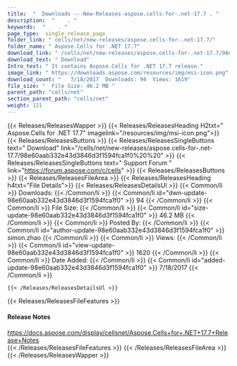```yaml
---
title:  "  Downloads ---New-Releases-aspose.cells-for-.net-17.7 . " 
description:  "    . " 
keywords:  "    . " 
page_type:  single_release_page
folder_link: " cells/net/new-releases/aspose.cells-for-.net-17.7/"
folder_name: " Aspose.Cells for .NET 17.7"
download_link: " /cells/net/new-releases/aspose.cells-for-.net-17.7/98e60aab332e43d3846d3f1594fca1f0"
download_text: " Download"
Intro_text: " It contains Aspose.Cells for .NET 17.7 release."
image_link: " https://downloads.aspose.com/resources/img/msi-icon.png"
download_count: "   7/18/2017  Downloads: 94  Views: 1619"
file_size: "  File Size: 46.2 MB "
parent_path: "cells/net"
section_parent_path: "cells/net"
weight: 121 
---
```


{{< Releases/ReleasesWapper >}}
  {{< Releases/ReleasesHeading H2txt=" Aspose.Cells for .NET 17.7" imagelink="/resources/img/msi-icon.png">}}
  {{< Releases/ReleasesButtons >}}
    {{< Releases/ReleasesSingleButtons text=" Download" link="/cells/net/new-releases/aspose.cells-for-.net-17.7/98e60aab332e43d3846d3f1594fca1f0%20%20" >}}
    {{< Releases/ReleasesSingleButtons text=" Support Forum " link="https://forum.aspose.com/c/cells" >}}
  {{< Releases/ReleasesButtons >}}
  {{< Releases/ReleasesFileArea >}}
    {{< Releases/ReleasesHeading h4txt="File Details">}}
    {{< Releases/ReleasesDetailsUl >}}
            {{< Common/li  >}} Downloads: {{< /Common/li >}} 
      {{< Common/li id="dwn-update-98e60aab332e43d3846d3f1594fca1f0" >}} 94 {{< /Common/li >}} 
      {{< Common/li  >}} File Size: {{< /Common/li >}} 
      {{< Common/li id="size-update-98e60aab332e43d3846d3f1594fca1f0" >}} 46.2 MB {{< /Common/li >}} 
      {{< Common/li  >}} Posted By: {{< /Common/li >}} 
      {{< Common/li id="author-update-98e60aab332e43d3846d3f1594fca1f0" >}} simon.zhao {{< /Common/li >}} 
      {{< Common/li  >}} Views: {{< /Common/li >}} 
      {{< Common/li id="view-update-98e60aab332e43d3846d3f1594fca1f0" >}} 1620 {{< /Common/li >}} 
      {{< Common/li  >}} Date Added: {{< /Common/li >}} 
      {{< Common/li id="added-update-98e60aab332e43d3846d3f1594fca1f0" >}} 7/18/2017 {{< /Common/li >}} 

    {{< /Releases/ReleasesDetailsUl >}}

  {{< Releases/ReleasesFileFeatures >}}
      <h4>Release Notes</h4><div><a href="https://docs.aspose.com/display/cellsnet/Aspose.Cells+for+.NET+17.7+Release+Notes">https://docs.aspose.com/display/cellsnet/Aspose.Cells+for+.NET+17.7+Release+Notes</a></div>
  {{< /Releases/ReleasesFileFeatures >}}
 {{< /Releases/ReleasesFileArea >}}
{{< /Releases/ReleasesWapper >}}


